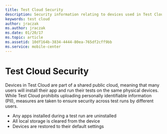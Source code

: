 ```yaml
---
title: Test Cloud Security
description: Security information relating to devices used in Test Cloud
keywords: test cloud
author: jraczak
ms.author: jraczak
ms.date: 01/20/17
ms.topic: article
ms.assetid: 10df164b-3834-4444-80ea-765df2cff9bb
ms.service: mobile-center
---
```


# Test Cloud Security

Devices in Test Cloud are part of a shared public cloud, meaning that many users will install their app and run their tests on the same physical devices. While Test Cloud prohibits uploading personally identifiable information (PII), measures are taken to ensure security across test runs by different users.

- Any apps installed during a test run are uninstalled
- All local storage is cleared from the device
- Devices are restored to their default settings
